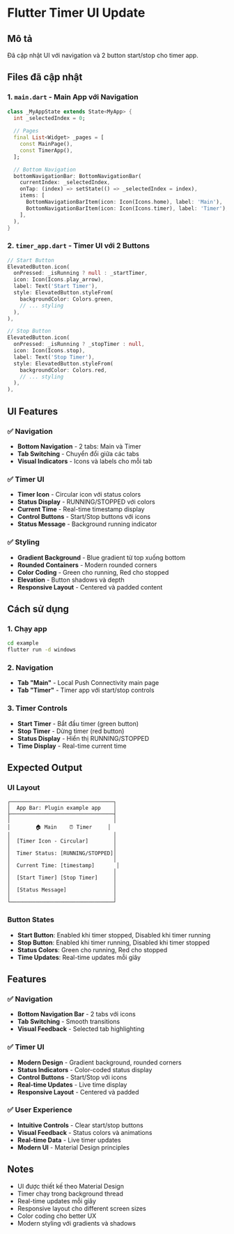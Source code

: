 # Flutter Timer UI Update

## Mô tả
Đã cập nhật UI với navigation và 2 button start/stop cho timer app.

## Files đã cập nhật

### 1. `main.dart` - Main App với Navigation
```dart
class _MyAppState extends State<MyApp> {
  int _selectedIndex = 0;
  
  // Pages
  final List<Widget> _pages = [
    const MainPage(),
    const TimerApp(),
  ];

  // Bottom Navigation
  bottomNavigationBar: BottomNavigationBar(
    currentIndex: _selectedIndex,
    onTap: (index) => setState(() => _selectedIndex = index),
    items: [
      BottomNavigationBarItem(icon: Icon(Icons.home), label: 'Main'),
      BottomNavigationBarItem(icon: Icon(Icons.timer), label: 'Timer'),
    ],
  ),
}
```

### 2. `timer_app.dart` - Timer UI với 2 Buttons
```dart
// Start Button
ElevatedButton.icon(
  onPressed: _isRunning ? null : _startTimer,
  icon: Icon(Icons.play_arrow),
  label: Text('Start Timer'),
  style: ElevatedButton.styleFrom(
    backgroundColor: Colors.green,
    // ... styling
  ),
),

// Stop Button
ElevatedButton.icon(
  onPressed: _isRunning ? _stopTimer : null,
  icon: Icon(Icons.stop),
  label: Text('Stop Timer'),
  style: ElevatedButton.styleFrom(
    backgroundColor: Colors.red,
    // ... styling
  ),
),
```

## UI Features

### ✅ Navigation
- **Bottom Navigation** - 2 tabs: Main và Timer
- **Tab Switching** - Chuyển đổi giữa các tabs
- **Visual Indicators** - Icons và labels cho mỗi tab

### ✅ Timer UI
- **Timer Icon** - Circular icon với status colors
- **Status Display** - RUNNING/STOPPED với colors
- **Current Time** - Real-time timestamp display
- **Control Buttons** - Start/Stop buttons với icons
- **Status Message** - Background running indicator

### ✅ Styling
- **Gradient Background** - Blue gradient từ top xuống bottom
- **Rounded Containers** - Modern rounded corners
- **Color Coding** - Green cho running, Red cho stopped
- **Elevation** - Button shadows và depth
- **Responsive Layout** - Centered và padded content

## Cách sử dụng

### 1. Chạy app
```bash
cd example
flutter run -d windows
```

### 2. Navigation
- **Tab "Main"** - Local Push Connectivity main page
- **Tab "Timer"** - Timer app với start/stop controls

### 3. Timer Controls
- **Start Timer** - Bắt đầu timer (green button)
- **Stop Timer** - Dừng timer (red button)
- **Status Display** - Hiển thị RUNNING/STOPPED
- **Time Display** - Real-time current time

## Expected Output

### UI Layout
```
┌─────────────────────────────────┐
│  App Bar: Plugin example app    │
├─────────────────────────────────┤
│                                 │
│        🏠 Main    ⏰ Timer     │
│                                 │
│  [Timer Icon - Circular]        │
│                                 │
│  Timer Status: [RUNNING/STOPPED]│
│                                 │
│  Current Time: [timestamp]       │
│                                 │
│  [Start Timer] [Stop Timer]     │
│                                 │
│  [Status Message]               │
│                                 │
└─────────────────────────────────┘
```

### Button States
- **Start Button**: Enabled khi timer stopped, Disabled khi timer running
- **Stop Button**: Enabled khi timer running, Disabled khi timer stopped
- **Status Colors**: Green cho running, Red cho stopped
- **Time Updates**: Real-time updates mỗi giây

## Features

### ✅ Navigation
- **Bottom Navigation Bar** - 2 tabs với icons
- **Tab Switching** - Smooth transitions
- **Visual Feedback** - Selected tab highlighting

### ✅ Timer UI
- **Modern Design** - Gradient background, rounded corners
- **Status Indicators** - Color-coded status display
- **Control Buttons** - Start/Stop với icons
- **Real-time Updates** - Live time display
- **Responsive Layout** - Centered và padded

### ✅ User Experience
- **Intuitive Controls** - Clear start/stop buttons
- **Visual Feedback** - Status colors và animations
- **Real-time Data** - Live timer updates
- **Modern UI** - Material Design principles

## Notes
- UI được thiết kế theo Material Design
- Timer chạy trong background thread
- Real-time updates mỗi giây
- Responsive layout cho different screen sizes
- Color coding cho better UX
- Modern styling với gradients và shadows

